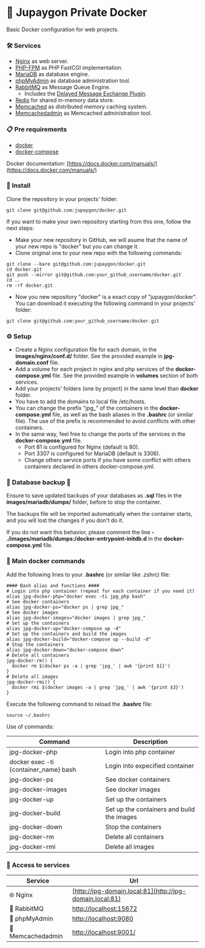 # 🐳 Jupaygon Private Docker

Basic Docker configuration for web projects.

### 🛠 Services

- [Nginx](https://www.nginx.com/) as web server.
- [PHP-FPM](https://www.php.net/manual/en/install.fpm.php) as PHP FastCGI implementation.
- [MariaDB](https://mariadb.org/) as database engine.
- [phpMyAdmin](https://www.phpmyadmin.net/) as database administration tool.
- [RabbitMQ](https://www.rabbitmq.com/) as Message Queue Engine.
    - Includes the [Delayed Message Exchange Plugin](https://github.com/rabbitmq/rabbitmq-delayed-message-exchange).
- [Redis](https://redis.io/) for shared in-memory data store.
- [Memcached](https://memcached.org/) as distributed memory caching system.
- [Memcachedadmin](https://elijaa.org/phpmemcachedadmin-installation-guide.html) as Memcached administration tool.

### 📋 Pre requirements

- [docker](https://docs.docker.com/engine/install/)
- [docker-compose](https://docs.docker.com/compose/install/)

Docker documentation: [https://docs.docker.com/manuals/](https://docs.docker.com/manuals/)

### 🔧 Install

Clone the repository in your projects' folder:

```
git clone git@github.com:jupaygon/docker.git
```

If you want to make your own repository starting from this one, follow the next steps:

- Make your new repository in GitHub, we will asume that the name of your new repo is "docker" but you can change it.
- Clone original one to your new repo with the following commands:

```
git clone --bare git@github.com:jupaygon/docker.git
cd docker.git
git push --mirror git@github.com:your_github_username/docker.git
cd ..
rm -rf docker.git
```

- Now you new repository "docker" is a exact copy of "jupaygon/docker". You can download it executing the following command in your projects' folder:

```
git clone git@github.com:your_github_username/docker.git
```

### ⚙️ Setup

- Create a Nginx configuration file for each domain, in the **images/nginx/conf.d/** folder. See the provided example in **jpg-domain.conf** file.
- Add a volume for each project in nginx and php services of the **docker-compose.yml** file. See the provided example in **volumes** section of both services.
- Add your projects' folders (one by project) in the same level than **docker** folder.
- You have to add the domains to local file /etc/hosts.
- You can change the prefix "jpg_" of the containers in the **docker-compose.yml** file, as well as the bash aliases in the **.bashrc** (or similar file). The use of the prefix is recommended to avoid conflicts with other containers.
- In the same way, feel free to change the ports of the services in the **docker-compose.yml** file.
    - Port 81 is configured for Nginx (default is 80).
    - Port 3307 is configured for MariaDB (default is 3306).
    - Change others service ports if you have some conflict with others containers declared in others docker-compose.yml.

### 🛟 Database backup 🚨

Ensure to save updated backups of your databases as **.sql** files  in the **images/mariadb/dumps/** folder, before to stop the container.

The backups file will be imported automatically when the container starts, and you will lost the changes if you don't do it.

If you do not want this behavior, please comment the line **- ./images/mariadb/dumps:/docker-entrypoint-initdb.d** in the **docker-compose.yml** file.

### 🐳 Main docker commands

Add the following lines to your **.bashrc** (or similar like .zshrc) file:

```
#### Bash alias and functions ####
# Login into php container (repeat for each container if you need it)
alias jpg-docker-php="docker exec -ti jpg_php bash"
# See docker containers
alias jpg-docker-ps="docker ps | grep jpg_"
# See docker images
alias jpg-docker-images="docker images | grep jpg_"
# Set up the containers
alias jpg-docker-up="docker-compose up -d"
# Set up the containers and build the images
alias jpg-docker-build="docker-compose up --build -d"
# Stop the containers
alias jpg-docker-down="docker-compose down"
# Delete all containers
jpg-docker-rm() {
  docker rm $(docker ps -a | grep 'jpg_' | awk '{print $1}')
}
# Delete all images
jpg-docker-rmi() {
  docker rmi $(docker images -a | grep 'jpg_' | awk '{print $3}')
}
```

Execute the following command to reload the **.bashrc** file:

``` 
source ~/.bashrc
```

Use of commands:

| Command                               | Description                                |
|---------------------------------------|--------------------------------------------|
| jpg-docker-php                        | Login into php container                   |
| docker exec -ti {container_name} bash | Login into expecified container            |
| jpg-docker-ps                         | See docker containers                      |
| jpg-docker-images                     | See docker images                          |
| jpg-docker-up                         | Set up the containers                      |
| jpg-docker-build                      | Set up the containers and build the images |
| jpg-docker-down                       | Stop the containers                        |
| jpg-docker-rm                         | Delete all containers                      |
| jpg-docker-rmi                        | Delete all images                          |

### 📡 Access to services


| Service           | Url                               |
|-------------------|-----------------------------------|
| 🌐 Nginx          | [http://jpg-domain.local:81](http://jpg-domain.local:81) |
| 🐇 RabbitMQ       | [http://localhost:15672](http://localhost:15672)     |
| 🐘 phpMyAdmin     | [http://localhost:9080](http://localhost:9080)      |
| 🧠 Memcachedadmin | [http://localhost:9001/](http://localhost:9001/)     |
